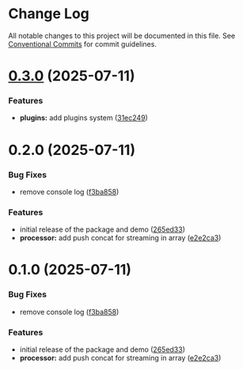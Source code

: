 # Change Log

All notable changes to this project will be documented in this file.
See [Conventional Commits](https://conventionalcommits.org) for commit guidelines.

# [0.3.0](https://github.com/yoyo-67/progressive-json/compare/@yoyo-org/progressive-json@0.2.0...@yoyo-org/progressive-json@0.3.0) (2025-07-11)


### Features

* **plugins:** add plugins system ([31ec249](https://github.com/yoyo-67/progressive-json/commit/31ec249f0b3aa068016ca467ca90b07f9c847ee6))





# 0.2.0 (2025-07-11)


### Bug Fixes

* remove console log ([f3ba858](https://github.com/yoyo-67/progressive-json/commit/f3ba858070d6c9f2f73430b8d572b8c0588c5806))


### Features

* initial release of the package and demo ([265ed33](https://github.com/yoyo-67/progressive-json/commit/265ed3365eba41a7c8b78fdc6ce67f2eb82aba07))
* **processor:** add push concat for streaming in array ([e2e2ca3](https://github.com/yoyo-67/progressive-json/commit/e2e2ca3ae5bb38c99cbbeaad8460b456be77cc7e))





# 0.1.0 (2025-07-11)


### Bug Fixes

* remove console log ([f3ba858](https://github.com/yoyo-67/progressive-json/commit/f3ba858070d6c9f2f73430b8d572b8c0588c5806))


### Features

* initial release of the package and demo ([265ed33](https://github.com/yoyo-67/progressive-json/commit/265ed3365eba41a7c8b78fdc6ce67f2eb82aba07))
* **processor:** add push concat for streaming in array ([e2e2ca3](https://github.com/yoyo-67/progressive-json/commit/e2e2ca3ae5bb38c99cbbeaad8460b456be77cc7e))
